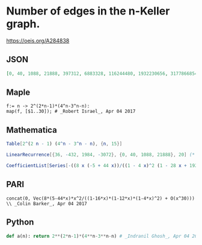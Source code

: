 # Number of edges in the n\-Keller graph\.
https://oeis.org/A284838
## JSON
```JSON
[0, 40, 1088, 21888, 397312, 6883328, 116244480, 1932230656, 31778668544, 518791888896, 8424565768192, 136279337467904, 2198302774788096, 35386835907641344, 568757233463066624, 9130929873047519232, 146464646890277306368, 2347871574175904694272]
```
## Maple
```Maple
f:= n -> 2^(2*n-1)*(4^n-3^n-n):
map(f, [$1..30]); # _Robert Israel_, Apr 04 2017
```
## Mathematica
```Mathematica
Table[2^(2 n - 1) (4^n - 3^n - n), {n, 15}]
```
```Mathematica
LinearRecurrence[{36, -432, 1984, -3072}, {0, 40, 1088, 21888}, 20] (* _Eric W. Weisstein_, Mar 21 2018 *)
```
```Mathematica
CoefficientList[Series[-((8 x (-5 + 44 x))/((1 - 4 x)^2 (1 - 28 x + 192 x^2))), {x, 0, 20}], x] (* _Eric W. Weisstein_, Mar 21 2018 *)
```
## PARI
```PARI
concat(0, Vec(8*(5-44*x)*x^2/((1-16*x)*(1-12*x)*(1-4*x)^2) + O(x^30))) \\ _Colin Barker_, Apr 04 2017
```
## Python
```Python
def a(n): return 2**(2*n-1)*(4**n-3**n-n) # _Indranil Ghosh_, Apr 04 2017
```
